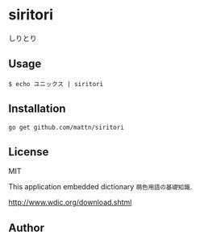 # siritori

しりとり

## Usage

```
$ echo ユニックス | siritori
```

## Installation

```
go get github.com/mattn/siritori
```

## License

MIT

This application embedded dictionary `萌色用語の基礎知識`.

http://www.wdic.org/download.shtml

## Author
